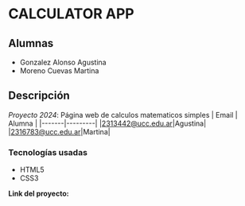 # CALCULATOR APP 
## Alumnas
* Gonzalez Alonso Agustina
* Moreno Cuevas Martina 
## Descripción
*Proyecto 2024*: Página web de calculos matematicos simples
| Email | Alumna |
|-------|---------|
|2313442@ucc.edu.ar|Agustina|
|2316783@ucc.edu.ar|Martina|

### Tecnologías usadas
* HTML5
* CSS3

**Link del proyecto:** 
